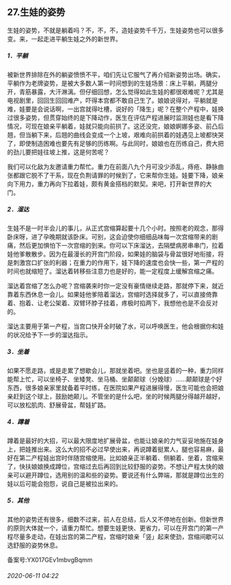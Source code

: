 ## 27.生娃的姿势
生娃的姿势，不就是躺着吗？不，不，不，造娃姿势千千万，生娃姿势也可以很多变。来，一起走进平躺生娃之外的新世界。 


##### **1．平躺**


被新世界排除在外的躺姿愤愤不平，咱们先让它服气了再介绍新姿势出场。确实，平躺作为老牌姿势，是被大多数人第一时间想到的生娃场景：床上平躺，两腿分开，青筋暴露，大汗淋漓。但仔细回想，怎么觉得如此生娃的都很艰难呢？尤其是电视剧里，回回生回回难产，吓得本宫都不敢自己生了。娘娘说得对，平躺就是难，娃要是会说话啊，一出宫就得吐槽，说好的「降生」呢？在整个产程中，娃换过很多姿势，但贯穿始终的是下降动作，医生在评估产程进展时监测娃也是看下降情况，可现在娘亲平躺着，娃就只能向前拱了。这还没完，娘娘婀娜多姿、前凸后翘，但当躺下来，后翘的曲线会变成一个上坡，艰难向前拱着的娃遇见上坡都快哭了，即使制造困难也要先有足够的历练啊。与此同时，娘娘也在历练自己，费大把的劲儿要把娃往坡上推，这是何苦呢？ 


我们可以化敌为友邀请重力帮忙。重力在前面八九个月可没少添乱，痔疮、静脉曲张都跟它脱不了干系，现在负荆请罪的时候到了，它来帮你生娃。娃要下降，娘亲向下用力，重力再向下拉着娃，颇有黄金搭档的默契。来吧，打开新世界的大门。 


##### **2．溜达**


生娃不是一时半会儿的事儿，从正式宫缩算起要十几个小时。按照老的观念，那得卧床呀，进了孕晚期就该卧床。可别，这会迫使你细细品味每一次宫缩带来的剧痛，然后更加惧怕下一次宫缩的到来。你可以下床溜达，去隔壁病房串串门，拉着娃他爹散散步。因为在最漫长的开宫门阶段，如果娃的脑袋与骨盆很好地衔接，将是刺激宫口扩张的利器；在重力的作用下，娃下降的速度也会快一些，第一产程的时间也就缩短了。溜达着转移些注意力也是好的，能一定程度上缓解宫缩之痛。 


溜达着宫缩了怎么办呢？宫缩袭来时你一定没有豪情继续走路，那就停下来，就近靠着东西休息一会儿。如果娃他爹陪着溜达，宫缩时选择就多了，可以直接倚靠着、抱着、让老公架着、双臂环脖子挂着，疼极时掐两下，我想他也是不会反对的。 


溜达主要用于第一产程，当宫口快开全时破了水，可以呼唤医生，他会根据你和娃的状况给予下一步的溜达指示。 


##### **3．坐着**


如果不愿走路，或是走累了想歇会儿，那就坐着吧。坐也是竖着的一种，重力同样能帮上忙，可以坐椅子、坐矮凳、坐马桶、坐颠颠球（分娩球）……颠颠球是个好东西，很多娘亲家里就备着平时练，在医院如果产程进展得慢，医生可能也会把娘亲赶到这个球上，鼓励她颠儿。不管坐的是什么吧，坐的时候两腿分得越开越好，可以放松肌肉、舒展骨盆，帮娃扩路。 


##### **4．蹲着**


蹲着是最好的大招，可以最大限度地扩展骨盆，也能让娘亲的力气妥妥地施在娃身上，把娃推出来。这么大的招不必过早使出来，再说蹲着挺累人，腿也容易麻，最好在第二产程娃出宫时伴随宫缩使用。比如娘亲正半躺着、侧躺着、坐着，宫缩来了，快扶娘娘换成蹲位，宫缩过去后再回到比较舒服的姿势。不想让产程太快的娘亲可以避开蹲位，选用别的温和些的姿势。要说还有什么弊端，那就是蹲位出生的娃以后可能会抱怨，说自己是被拉出来的。 


##### **5．其他**


其他的姿势还有很多，细数不过来，前人在总结，后人又不停地在创新。但新世界的原则大体就一个，请重力帮忙。想要生娃更快、更省力，可以在开宫门的第一产程尽量多走动，在娃出宫的第二产程，宫缩时娘亲「竖」起来使劲，宫缩间歇可以选舒服的姿势休息。 


备案号:YX017GEv1mbvgBqmm


###### 2020-06-11 04:22
